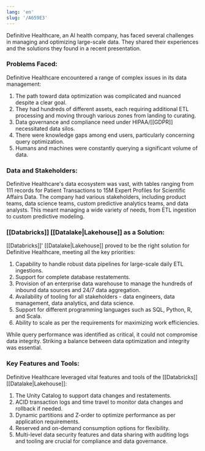```yaml
---
lang: 'en'
slug: '/A659E3'
---
```


Definitive Healthcare, an AI health company, has faced several challenges in managing and optimizing large-scale data. They shared their experiences and the solutions they found in a recent presentation.

### Problems Faced:

Definitive Healthcare encountered a range of complex issues in its data management:

1. The path toward data optimization was complicated and nuanced despite a clear goal.
2. They had hundreds of different assets, each requiring additional ETL processing and moving through various zones from landing to curating.
3. Data governance and compliance need under HIPAA/[[GDPR]] necessitated data silos.
4. There were knowledge gaps among end users, particularly concerning query optimization.
5. Humans and machines were constantly querying a significant volume of data.

### Data and Stakeholders:

Definitive Healthcare's data ecosystem was vast, with tables ranging from 111 records for Patient Transactions to 15M Expert Profiles for Scientific Affairs Data. The company had various stakeholders, including product teams, data science teams, custom predictive analytics teams, and data analysts. This meant managing a wide variety of needs, from ETL ingestion to custom predictive modeling.

### [[Databricks]] [[Datalake|Lakehouse]] as a Solution:

[[Databricks]]' [[Datalake|Lakehouse]] proved to be the right solution for Definitive Healthcare, meeting all the key priorities:

1. Capability to handle robust data pipelines for large-scale daily ETL ingestions.
2. Support for complete database restatements.
3. Provision of an enterprise data warehouse to manage the hundreds of inbound data sources and 24/7 data aggregation.
4. Availability of tooling for all stakeholders - data engineers, data management, data analytics, and data science.
5. Support for different programming languages such as SQL, Python, R, and Scala.
6. Ability to scale as per the requirements for maximizing work efficiencies.

While query performance was identified as critical, it could not compromise data integrity. Striking a balance between data optimization and integrity was essential.

### Key Features and Tools:

Definitive Healthcare leveraged vital features and tools of the [[Databricks]] [[Datalake|Lakehouse]]:

1. The Unity Catalog to support data changes and restatements.
2. ACID transaction logs and time travel to monitor data changes and rollback if needed.
3. Dynamic partitions and Z-order to optimize performance as per application requirements.
4. Reserved and on-demand consumption options for flexibility.
5. Multi-level data security features and data sharing with auditing logs and tooling are crucial for compliance and data governance.
